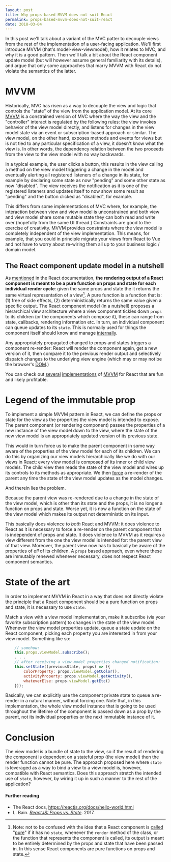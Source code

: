 ```yaml
---
layout: post
title: Why props-based MVVM does not suit React
permalink: props-based-mvvm-does-not-suit-react
date: 2018-03-04
---
```


In this post we'll talk about a variant of the MVC patter to decouple views from the rest of the implementation of a user-facing application. We'll first introduce MVVM (that's model-view-viewmodel), how it relates to MVC, and why it is a good pattern. Then we'll talk a bit about the React component update model (but will however assume general familiarity with its details), and argue that only some approaches that marry MVVM with React do not violate the semantics of the latter.

# MVVM

Historically, MVC has risen as a way to decouple the view and logic that controls the "state" of the view from the application model. At its core [MVVM][1] is a constrained version of MVC where the way the view and the "controller" interact is regulated by the following rules: the view invokes behavior of the view model directly, and listens for changes in the view model state via an event or subscription-based approach or similar. The view model, on the other hand, exposes methods and events for views but is not tied to any particular specification of a view, it doesn't know what the view is. In other words, the dependency relation between the two proceeds from the view to the view model with no way backwards.

In a typical example, the user clicks a button, this results in the view calling a method on the view model triggering a change in the model and eventually alerting all registered listeners of a change in its state, for example by declaring some state as now "pending" and some other state as now "disabled". The view receives the notification as it is one of the registered listeners and updates itself to now show some result as "pending" and the button clicked as "disabled", for example.

This differs from some implementations of MVC where, for example, the interaction between view and view model is unconstrained and both view and view model share some mutable state they can both read and write over (hopefully from the same UI thread.) Constraints are good to the exercise of creativity. MVVM provides constraints where the view model is completely independent of the view implementation. This means, for example, that you could in principle migrate your views from React to Vue and not have to worry about re-wiring them all up to your business logic / domain model.

## The React component update model in a nutshell

As [mentioned][2] in the React documentation, **the rendering output of a React component is meant to be a pure function on props and state for each individual render cycle**: given the same props and state the it returns the same virtual representation of a view[^1]. A pure function is a function that is: (1) free of side effects, (2) deterministically returns the same value given a specific output. The React component model (in a nutshell) proposes a hierarchical view architecture where a view component tickles down `props` to its children (or the components which compose it), these can range from state, callbacks, rendering information etc. In turn, an individual component can queue updates to its `state`. This is normally used for things the component itself should know and manage [internally][5].

Any appropriately propagated changed to props and states triggers a component re-render: React will render the component again, get a new version of it, then compare it to the previous render output and selectively dispatch changes to the underlying view engine (which may or may not be the browser's [DOM][10].)

You can check out [several][7] [implementations][8] of [MVVM][9] for React that are fun and likely profitable.

[^1]: Note: not to be confused with the idea that a React component is [called][3] "[pure][4]" if it has no `state`, whenever the `render` method of the class, or the function that represents the component is called, its output is meant to be entirely determined by the props and state that have been passed in. In this sense React components are pure functions on props and state.

# Legend of the immutable prop

To implement a simple MVVM pattern in React, we can define the props or state for the view as the properties the view model is intended to expose. The parent component (or rendering component) passes the properties of a new instance of the view model down to the view, where the state of the new view model is an appropriately updated version of its previous state.

This would in turn force us to make the parent component in some way aware of the properties of the view model for each of its children. We can do this by organizing our view models hierarchically like we do with our views in React: every view model is composed of its inner or child view models. The child view then reads the state of the view model and wires up its controls to its methods as appropriate. We then [force][6] a re-render of the parent any time the state of the view model updates as the model changes.

And therein lies the problem.

Because the parent view was re-rendered due to a change in the state of the view model, which is other than its state and the props, it is no longer a function on props and state. Worse yet, it is now a function on the state of the view model which makes its output not deterministic on its input.

This basically does violence to *both* React and MVVM: it does violence to React as it is  necessary to force a re-render on the parent component that is independent of props and state. It does violence to MVVM as it requires a view different from the one the view model is intended for: the parent view of that view. Moreover, the parent view now has to basically be aware of the properties of *all* of its children. A `props` based approach, even where these are immutably renewed whenever necessary, does not respect React component semantics.

# State of the art

In order to implement MVVM in React in a way that does not directly violate the principle that a React component should be a pure function on props and state, it is necessary to use `state`.

Match a view with a view model implementation, make it subscribe (via your favorite subscription pattern) to changes in the state of the view model. Whenever the view model properties update, queue a state update on the React component, picking each property you are interested in from your view model. Something like so:

``` JavaScript
    // somehow:
    this.props.viewModel.subscribe();
    . . .
    // after receiving a view model properties changed notification:
    this.setState((previousState, props) => ({
        colorProperty: props.viewModel.getColor(),
        activityProperty: props.viewModel.getActivity(),
        whateverElse: props.viewModel.getEtc()
    }));
```

Basically, we can explicitly use the component private state to queue a re-render in a natural manner, without forcing one. Note that, in this implementation, the whole view model instance that is going to be used throughout the lifetime of the component is passed down as a prop by the parent, not its individual properties or the next immutable instance of it.

# Conclusion

The view model is a bundle of state to the view, so if the result of rendering the component is dependent on a stateful prop (the view model) then the render function cannot be pure. The approach proposed here where `state` is leveraged as a way to bind a view to a view model is, however, compatible with React semantics. Does this approach stretch the intended use of `state`, however, by wiring it up in such a manner to the rest of the application?

[1]:https://msdn.microsoft.com/en-gb/library/hh848246.aspx
[2]:https://reactjs.org/docs/react-component.html#render
[3]:https://reactjs.org/docs/components-and-props.html#props-are-read-only
[4]:http://lucybain.com/blog/2016/react-state-vs-pros/
[5]:https://reactjs.org/docs/state-and-lifecycle.html
[6]:https://reactjs.org/docs/react-component.html#forceupdate
[7]:https://www.bitovi.com/blog/introducing-react-view-model-mvvm-with-react
[8]:https://medium.com/@gaperton/mvvm-architecture-for-react-34aebb5b584c
[9]:https://github.com/zuudo/astarisx
[10]:http://facebook.github.io/react-native/

#### Further reading

- The React docs, https://reactjs.org/docs/hello-world.html
- L. Bain. *[ReactJS: Props vs. State][4]*. 2017.
